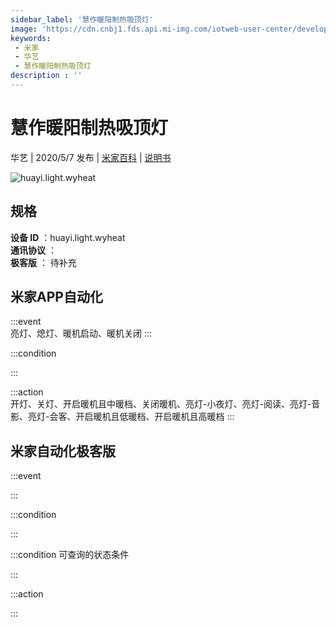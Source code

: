 ```yaml
---
sidebar_label: '慧作暖阳制热吸顶灯'
image: 'https://cdn.cnbj1.fds.api.mi-img.com/iotweb-user-center/developer_16790711352544ujLwUHp.png?GalaxyAccessKeyId=AKVGLQWBOVIRQ3XLEW&Expires=9223372036854775807&Signature=crQ9s3PXEJ9Kzaj4xtNRrdTEY+0='
keywords: 
 - 米家
 - 华艺
 - 慧作暖阳制热吸顶灯
description : ''
---
```

# 慧作暖阳制热吸顶灯

华艺 | 2020/5/7 发布 | [米家百科](https://home.mi.com/webapp/content/baike/product/index.html?model=huayi.light.wyheat) | [说明书](https://home.mi.com/views/introduction.html?model=huayi.light.wyheat&region=cn)

![huayi.light.wyheat](https://cdn.cnbj1.fds.api.mi-img.com/iotweb-user-center/developer_16790711352544ujLwUHp.png?GalaxyAccessKeyId=AKVGLQWBOVIRQ3XLEW&Expires=9223372036854775807&Signature=crQ9s3PXEJ9Kzaj4xtNRrdTEY+0=)

## 规格  
> 
**设备 ID** ：huayi.light.wyheat  
**通讯协议** ：  
**极客版**  ： 待补充 


## 米家APP自动化  

:::event  
亮灯、熄灯、暖机启动、暖机关闭
:::

:::condition  

:::

:::action   
开灯、关灯、开启暖机且中暖档、关闭暖机、亮灯-小夜灯、亮灯-阅读、亮灯-音影、亮灯-会客、开启暖机且低暖档、开启暖机且高暖档
:::

## 米家自动化极客版  

:::event  

:::

:::condition  

:::

:::condition 可查询的状态条件  

:::

:::action  

:::

        
